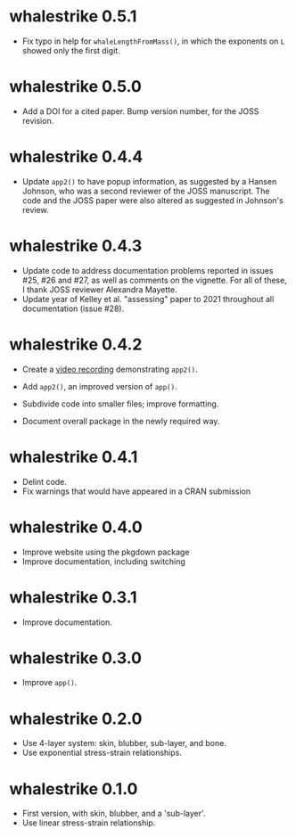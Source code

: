 # whalestrike 0.5.1

* Fix typo in help for `whaleLengthFromMass()`, in which the exponents on `L`
  showed only the first digit.

# whalestrike 0.5.0

* Add a DOI for a cited paper. Bump version number, for the JOSS
  revision.

# whalestrike 0.4.4

* Update `app2()` to have popup information, as suggested by a Hansen
  Johnson, who was a second reviewer of the JOSS manuscript. The code
  and the JOSS paper were also altered as suggested in Johnson's
  review.

# whalestrike 0.4.3

* Update code to address documentation problems reported in issues
  #25, #26 and #27, as well as comments on the vignette.  For all of
  these, I thank JOSS reviewer Alexandra Mayette.
* Update year of Kelley et al. "assessing" paper to 2021 throughout
  all documentation (issue #28).

# whalestrike 0.4.2

* Create a [video recording](https://youtu.be/kTMl3nXa5A4)
  demonstrating `app2()`.

* Add `app2()`, an improved version of `app()`.
* Subdivide code into smaller files; improve formatting.
* Document overall package in the newly required way.

# whalestrike 0.4.1

* Delint code.
* Fix warnings that would have appeared in a CRAN submission

# whalestrike 0.4.0

* Improve website using the pkgdown package
* Improve documentation, including switching

# whalestrike 0.3.1

* Improve documentation.

# whalestrike 0.3.0

* Improve `app()`.

# whalestrike 0.2.0

* Use 4-layer system: skin, blubber, sub-layer, and bone.
* Use exponential stress-strain relationships.

# whalestrike 0.1.0

* First version, with skin, blubber, and a 'sub-layer'.
* Use linear stress-strain relationship.
